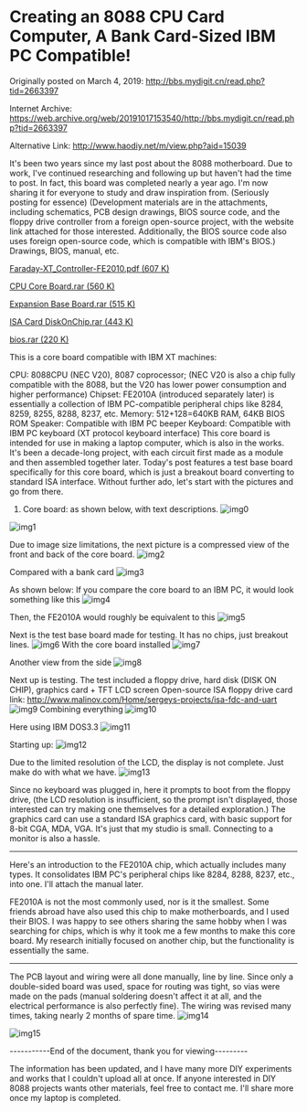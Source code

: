 # Creating an 8088 CPU Card Computer, A Bank Card-Sized IBM PC Compatible!

Originally posted on March 4, 2019:
http://bbs.mydigit.cn/read.php?tid=2663397

Internet Archive:
https://web.archive.org/web/20191017153540/http://bbs.mydigit.cn/read.php?tid=2663397

Alternative Link:
http://www.haodiy.net/m/view.php?aid=15039

It's been two years since my last post about the 8088 motherboard. Due to work, I've continued researching and following up but haven't had the time to post. In fact, this board was completed nearly a year ago. I'm now sharing it for everyone to study and draw inspiration from. (Seriously posting for essence)
(Development materials are in the attachments, including schematics, PCB design drawings, BIOS source code, and the floppy drive controller from a foreign open-source project, with the website link attached for those interested. Additionally, the BIOS source code also uses foreign open-source code, which is compatible with IBM's BIOS.)
Drawings, BIOS, manual, etc.

[Faraday-XT_Controller-FE2010.pdf (607 K)](https://9game.oss-us-west-1.aliyuncs.com/book8088stories/files/20190304_Faraday-XT_Controller-FE2010.pdf)

[CPU Core Board.rar (560 K)](https://9game.oss-us-west-1.aliyuncs.com/book8088stories/files/20190304_CPU_board.rar)

[Expansion Base Board.rar (515 K)](https://9game.oss-us-west-1.aliyuncs.com/book8088stories/files/20190304_expand_board.rar)

[ISA Card DiskOnChip.rar (443 K)](https://9game.oss-us-west-1.aliyuncs.com/book8088stories/files/20190304_ISA_DiskOnChip.rar)

[bios.rar (220 K)](https://9game.oss-us-west-1.aliyuncs.com/book8088stories/files/20190304_bios.rar)

This is a core board compatible with IBM XT machines:

CPU: 8088CPU (NEC V20), 8087 coprocessor; (NEC V20 is also a chip fully compatible with the 8088, but the V20 has lower power consumption and higher performance)
Chipset: FE2010A (introduced separately later) is essentially a collection of IBM PC-compatible peripheral chips like 8284, 8259, 8255, 8288, 8237, etc.
Memory: 512+128=640KB RAM, 64KB BIOS ROM
Speaker: Compatible with IBM PC beeper
Keyboard: Compatible with IBM PC keyboard (XT protocol keyboard interface)
This core board is intended for use in making a laptop computer, which is also in the works. It's been a decade-long project, with each circuit first made as a module and then assembled together later. Today's post features a test base board specifically for this core board, which is just a breakout board converting to standard ISA interface. Without further ado, let's start with the pictures and go from there.

1. Core board: as shown below, with text descriptions.
![img0](images/20190304_00.jpg)

![img1](images/20190304_01.jpg)

Due to image size limitations, the next picture is a compressed view of the front and back of the core board.
![img2](images/20190304_02.jpg)

Compared with a bank card
![img3](images/20190304_03.jpg)

As shown below: If you compare the core board to an IBM PC, it would look something like this
![img4](images/20190304_04.jpg)

Then, the FE2010A would roughly be equivalent to this
![img5](images/20190304_05.jpg)

Next is the test base board made for testing. It has no chips, just breakout lines.
![img6](images/20190304_06.jpg)
With the core board installed
![img7](images/20190304_07.jpg)

Another view from the side
![img8](images/20190304_08.jpg)

Next up is testing. The test included a floppy drive, hard disk (DISK ON CHIP), graphics card + TFT LCD screen
Open-source ISA floppy drive card link: http://www.malinov.com/Home/sergeys-projects/isa-fdc-and-uart
![img9](images/20190304_09.jpg)
Combining everything
![img10](images/20190304_10.jpg)

Here using IBM DOS3.3
![img11](images/20190304_11.jpg)

Starting up:
![img12](images/20190304_12.jpg)

Due to the limited resolution of the LCD, the display is not complete. Just make do with what we have.
![img13](images/20190304_13.jpg)

Since no keyboard was plugged in, here it prompts to boot from the floppy drive, (the LCD resolution is insufficient, so the prompt isn't displayed, those interested can try making one themselves for a detailed exploration.)
The graphics card can use a standard ISA graphics card, with basic support for 8-bit CGA, MDA, VGA. It's just that my studio is small. Connecting to a monitor is also a hassle.

__________________

Here's an introduction to the FE2010A chip, which actually includes many types. It consolidates IBM PC's peripheral chips like 8284, 8288, 8237, etc., into one. I'll attach the manual later.

FE2010A is not the most commonly used, nor is it the smallest. Some friends abroad have also used this chip to make motherboards, and I used their BIOS. I was happy to see others sharing the same hobby when I was searching for chips, which is why it took me a few months to make this core board. My research initially focused on another chip, but the functionality is essentially the same.

__________________

The PCB layout and wiring were all done manually, line by line. Since only a double-sided board was used, space for routing was tight, so vias were made on the pads (manual soldering doesn't affect it at all, and the electrical performance is also perfectly fine). The wiring was revised many times, taking nearly 2 months of spare time.
![img14](images/20190304_14.jpg)

![img15](images/20190304_15.jpg)

-----------End of the document, thank you for viewing---------

The information has been updated, and I have many more DIY experiments and works that I couldn't upload all at once. If anyone interested in DIY 8088 projects wants other materials, feel free to contact me. I'll share more once my laptop is completed.